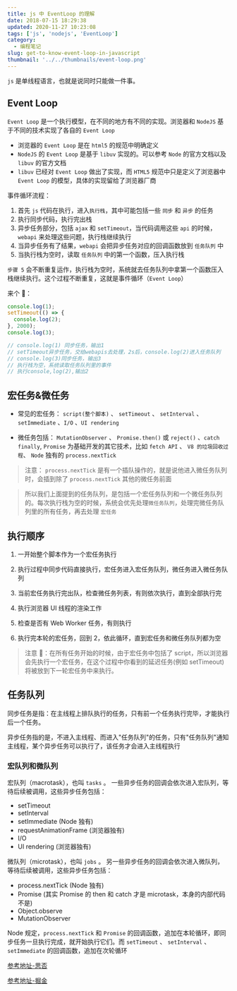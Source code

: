 ```yaml
---
title: js 中 EventLoop 的理解
date: 2018-07-15 18:29:38
updated: 2020-11-27 10:23:08
tags: ['js', 'nodejs', 'EventLoop']
category:
  - 编程笔记
slug: get-to-know-event-loop-in-javascript
thumbnail: '../../thumbnails/event-loop.png'
---
```


`js` 是单线程语言，也就是说同时只能做一件事。

## Event Loop

`Event Loop` 是一个执行模型，在不同的地方有不同的实现。浏览器和 `NodeJS` 基于不同的技术实现了各自的 `Event Loop`

- 浏览器的 `Event Loop` 是在 `html5` 的规范中明确定义
- `NodeJS` 的 `Event Loop` 是基于 `libuv` 实现的。可以参考 `Node` 的官方文档以及 `libuv` 的官方文档
- `libuv` 已经对 `Event Loop` 做出了实现，而 `HTML5` 规范中只是定义了浏览器中 `Event Loop` 的模型，具体的实现留给了浏览器厂商

事件循环流程：

1. 首先 `js` 代码在执行，进入`执行栈`，其中可能包括一些 `同步` 和 `异步` 的任务
2. 执行同步代码，执行完出栈
3. 异步任务部分，包括 `ajax` 和 `setTimeout`，当代码调用这些 `api` 的时候，`webapi` 来处理这些问题，执行栈继续执行
4. 当异步任务有了结果，`webapi` 会把异步任务对应的回调函数放到 `任务队列` 中
5. 当执行栈为空时，读取 `任务队列` 中的第一个函数，压入执行栈

`步骤 5` 会不断重复运作，执行栈为空时，系统就去任务队列中拿第一个函数压入栈继续执行。这个过程不断重复，这就是事件循环（`Event Loop`）

来个 🌰：

```js
console.log(1);
setTimeout(() => {
  console.log(2);
}, 2000);
console.log(3);

// console.log(1) 同步任务，输出1
// setTimeout异步任务，交给webapis去处理，2s后，console.log(2)进入任务队列
// console.log(3)同步任务，输出3
// 执行栈为空，系统读取任务队列里的事件
// 执行console,log(2),输出2
```

## 宏任务&微任务

- 常见的宏任务： `script(整个脚本)` 、 `setTimeout` 、 `setInterval` 、 `setImmediate` 、`I/O` 、`UI rendering`

- 微任务包括： `MutationObserver` 、 `Promise.then()` 或 `reject()` 、`catch finally`, `Promise` 为基础开发的其它技术，比如 `fetch API` 、 `V8 的垃圾回收过程`、 `Node` 独有的 `process.nextTick`

> 注意： `process.nextTick` 是有一个插队操作的，就是说他进入微任务队列时，会插到除了 `process.nextTick` 其他的微任务前面

<!--  -->

> 所以我们上面提到的任务队列，是包括一个宏任务队列和一个微任务队列的。每次执行栈为空的时候，系统会优先处理`微任务队列`，处理完微任务队列里的所有任务，再去处理 `宏任务`

## 执行顺序

1. 一开始整个脚本作为一个宏任务执行

2. 执行过程中同步代码直接执行，宏任务进入宏任务队列，微任务进入微任务队列

3. 当前宏任务执行完出队，检查微任务列表，有则依次执行，直到全部执行完

4. 执行浏览器 UI 线程的渲染工作

5. 检查是否有 Web Worker 任务，有则执行

6. 执行完本轮的宏任务，回到 2，依此循环，直到宏任务和微任务队列都为空

> 注意 🚨：在所有任务开始的时候，由于宏任务中包括了 script，所以浏览器会先执行一个宏任务，在这个过程中你看到的延迟任务(例如 setTimeout)将被放到下一轮宏任务中来执行。

## 任务队列

同步任务是指：在主线程上排队执行的任务，只有前一个任务执行完毕，才能执行后一个任务。

异步任务指的是，不进入主线程、而进入"任务队列"的任务，只有"任务队列"通知主线程，某个异步任务可以执行了，该任务才会进入主线程执行

### 宏队列和微队列

宏队列（macrotask），也叫 `tasks` 。 一些异步任务的回调会依次进入宏队列，等待后续被调用，这些异步任务包括：

- setTimeout
- setInterval
- setImmediate (Node 独有)
- requestAnimationFrame (浏览器独有)
- I/O
- UI rendering (浏览器独有)

微队列（microtask），也叫 `jobs` 。 另一些异步任务的回调会依次进入微队列，等待后续被调用，这些异步任务包括：

- process.nextTick (Node 独有)
- Promise (其实 Promise 的 then 和 catch 才是 microtask，本身的内部代码不是)
- Object.observe
- MutationObserver

Node 规定，`process.nextTick` 和 `Promise` 的回调函数，追加在本轮循环，即同步任务一旦执行完成，就开始执行它们。而 `setTimeout` 、 `setInterval` 、 `setImmediate` 的回调函数，追加在次轮循环

[参考地址-思否](https://segmentfault.com/a/1190000016278115?tt_from=weixin&utm_source=weixin&utm_medium=toutiao_ios&utm_campaign=client_share&wxshare_count=1)

[参考地址-掘金](https://juejin.cn/post/6844903832762187783)
